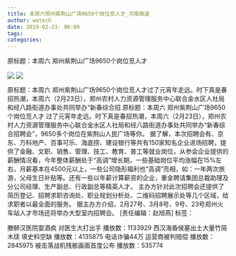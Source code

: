 ```yaml
---
title: 本周六郑州紫荆山广场9650个岗位觅人才_河南频道
author: wetech
date: 2019-02-21- 06:09
tags: 
categories: 
---
```

原标题：本周六 郑州紫荆山广场9650个岗位觅人才
<!-- more -->
                
<img align="center" border="0" src="http://p3.ifengimg.com/a/2019_08/e82c2e9faa623a0_size285_w650_h384.jpg" />
                
<img align="center" border="0" src="http://p2.ifengimg.com/a/2016/0810/204c433878d5cf9size1_w16_h16.png" />
            
原标题：本周六 郑州紫荆山广场9650个岗位觅人才过了元宵年走远。时下真是春招热潮，本周六（2月23日），郑州农村人力资源管理服务中心联合金水区人社局和经八路街道办事处共同举办“新春综合招
原标题：本周六 郑州紫荆山广场9650个岗位觅人才
过了元宵年走远。时下真是春招热潮，本周六（2月23日），郑州农村人力资源管理服务中心联合金水区人社局和经八路街道办事处共同举办“新春综合招聘会”，9650多个岗位在紫荆山人民广场等你。
据了解，本次招聘会有、京东、万科地产、百事可乐、海底捞、建设银行等共有150家知名企业进场招聘，提供了金融、文职、销售、管理、技工、教育、普工等就业岗位，从参会企业提供的薪酬情况看，今年整体薪酬处于“高调”增长期，一些基础岗位平均涨幅在15%左右，月薪基本在4500元以上，一些公司隐形福利也“高调”亮相，如：一年两次旅游，父母生日补贴等。还有一些以年薪计算薪资的企业，重金聘请集团总裁助理及分公司经理、生产副总、行政副总等精英人才。
主办方针对此次招聘会还提供了简历登记、招聘求职咨询处、职业规划分析处、二维码招聘展示处等几个区域，给求职者以最全面的服务。
据主办方介绍，2月27号、3月8号、9号、23号郑州火车站人才市场还将举办大型室内招聘会。
[责任编辑：赵旭燕]
标签：
 
             
滕醉汉医院耍酒疯 对医生大打出手
播放数：1133929
西汉海昏侯墓出土大量竹简木牍 填史料空缺
播放数：4135875
电话诈骗44万 运营商被判赔偿
播放数：2845975
被击落战机残骸画面首度公布
播放数：535774
